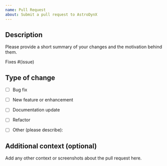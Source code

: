 ```yaml
---
name: Pull Request
about: Submit a pull request to AstroDynX
---
```


## Description

Please provide a short summary of your changes and the motivation behind them.

Fixes #(issue)

## Type of change

- [ ] Bug fix
- [ ] New feature or enhancement
- [ ] Documentation update
- [ ] Refactor
- [ ] Other (please describe):


## Additional context (optional)

Add any other context or screenshots about the pull request here.
